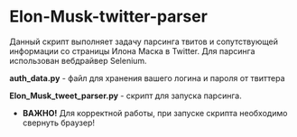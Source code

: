 # Elon-Musk-twitter-parser
Данный скрипт выполняет задачу парсинга твитов и сопутствующей информации со страницы Илона Маска в Twitter.
Для парсинга использован вебдрайвер Selenium. 

**auth_data.py** - файл для хранения вашего логина и пароля от твиттера

**Elon_Musk_tweet_parser.py** - скрипт для запуска парсинга.

* **ВАЖНО!** Для корректной работы, при запуске скрипта необходимо свернуть браузер!

